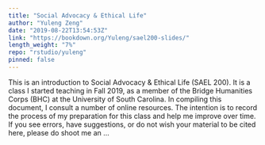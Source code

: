 ```yaml
---
title: "Social Advocacy & Ethical Life"
author: "Yuleng Zeng"
date: "2019-08-22T13:54:53Z"
link: "https://bookdown.org/Yuleng/sael200-slides/"
length_weight: "7%"
repo: "rstudio/yuleng"
pinned: false
---
```


This is an introduction to Social Advocacy & Ethical Life (SAEL 200). It is a class I started teaching in Fall 2019, as a member of the Bridge Humanities Corps (BHC) at the University of South Carolina. In compiling this document, I consult a number of online resources. The intention is to record the process of my preparation for this class and help me improve over time. If you see errors, have suggestions, or do not wish your material to be cited here, please do shoot me an ...
